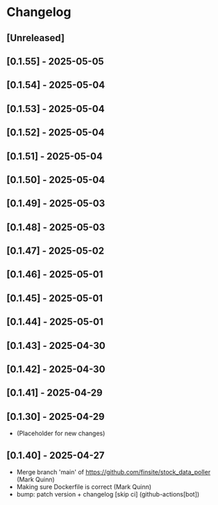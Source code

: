 # Changelog

## [Unreleased]

## [0.1.55] - 2025-05-05

## [0.1.54] - 2025-05-04

## [0.1.53] - 2025-05-04

## [0.1.52] - 2025-05-04

## [0.1.51] - 2025-05-04

## [0.1.50] - 2025-05-04

## [0.1.49] - 2025-05-03

## [0.1.48] - 2025-05-03

## [0.1.47] - 2025-05-02

## [0.1.46] - 2025-05-01

## [0.1.45] - 2025-05-01

## [0.1.44] - 2025-05-01

## [0.1.43] - 2025-04-30

## [0.1.42] - 2025-04-30

## [0.1.41] - 2025-04-29

## [0.1.30] - 2025-04-29

- (Placeholder for new changes)

## [0.1.40] - 2025-04-27

- Merge branch 'main' of https://github.com/finsite/stock_data_poller (Mark
  Quinn)
- Making sure Dockerfile is correct (Mark Quinn)
- bump: patch version + changelog [skip ci] (github-actions[bot])
